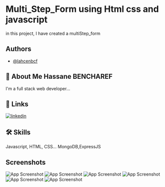 
# Multi_Step_Form using Html css and javascript

in this project, I have created a multiStep_form



## Authors

- [@lahcenbcf](https://www.github.com/lahcenbcf)


## 🚀 About Me Hassane BENCHAREF
I'm a full stack web developer...


## 🔗 Links
[![linkedin](https://www.linkedin.com/in/hassane-bencharef-2b2667248/?lipi=urn%3Ali%3Apage%3Ad_flagship3_feed%3B98SqTONmQne4K7jT%2BPclpg%3D%3D)](https://www.linkedin.com/)



## 🛠 Skills
Javascript, HTML, CSS...
MongoDB,ExpressJS

## Screenshots

![App Screenshot](https://private-user-images.githubusercontent.com/107793995/286556413-e4181690-fb1c-4b11-8a66-45c76c48bfc8.png?jwt=eyJhbGciOiJIUzI1NiIsInR5cCI6IkpXVCJ9.eyJpc3MiOiJnaXRodWIuY29tIiwiYXVkIjoicmF3LmdpdGh1YnVzZXJjb250ZW50LmNvbSIsImtleSI6ImtleTEiLCJleHAiOjE3MDEyNTI5OTIsIm5iZiI6MTcwMTI1MjY5MiwicGF0aCI6Ii8xMDc3OTM5OTUvMjg2NTU2NDEzLWU0MTgxNjkwLWZiMWMtNGIxMS04YTY2LTQ1Yzc2YzQ4YmZjOC5wbmc_WC1BbXotQWxnb3JpdGhtPUFXUzQtSE1BQy1TSEEyNTYmWC1BbXotQ3JlZGVudGlhbD1BS0lBSVdOSllBWDRDU1ZFSDUzQSUyRjIwMjMxMTI5JTJGdXMtZWFzdC0xJTJGczMlMkZhd3M0X3JlcXVlc3QmWC1BbXotRGF0ZT0yMDIzMTEyOVQxMDExMzJaJlgtQW16LUV4cGlyZXM9MzAwJlgtQW16LVNpZ25hdHVyZT1iMmNiN2Y3NWYxZjZiMjMxNWI2MzZhZWEyMGE0YWZmNzlkYzEyZmZlMTc3ZTExYjgyYWUwZjU5ZmRmYzdiZTQ5JlgtQW16LVNpZ25lZEhlYWRlcnM9aG9zdCZhY3Rvcl9pZD0wJmtleV9pZD0wJnJlcG9faWQ9MCJ9.7nc5s1n2gUHEhH2DoBT3gKns0qTWR0VMBqMjKXBLz5o
)
![App Screenshot](https://private-user-images.githubusercontent.com/107793995/286556421-124a8e1c-0eb5-48ac-a0e9-d019757cae1a.png?jwt=eyJhbGciOiJIUzI1NiIsInR5cCI6IkpXVCJ9.eyJpc3MiOiJnaXRodWIuY29tIiwiYXVkIjoicmF3LmdpdGh1YnVzZXJjb250ZW50LmNvbSIsImtleSI6ImtleTEiLCJleHAiOjE3MDEyNTI5NzcsIm5iZiI6MTcwMTI1MjY3NywicGF0aCI6Ii8xMDc3OTM5OTUvMjg2NTU2NDIxLTEyNGE4ZTFjLTBlYjUtNDhhYy1hMGU5LWQwMTk3NTdjYWUxYS5wbmc_WC1BbXotQWxnb3JpdGhtPUFXUzQtSE1BQy1TSEEyNTYmWC1BbXotQ3JlZGVudGlhbD1BS0lBSVdOSllBWDRDU1ZFSDUzQSUyRjIwMjMxMTI5JTJGdXMtZWFzdC0xJTJGczMlMkZhd3M0X3JlcXVlc3QmWC1BbXotRGF0ZT0yMDIzMTEyOVQxMDExMTdaJlgtQW16LUV4cGlyZXM9MzAwJlgtQW16LVNpZ25hdHVyZT04ZDI3ZjI4NzliN2ExOTY0NmI3MDMyYmYzNDM5ZTk0MmY4ZDU5ZWUxMGJjZGZmMTY2NWNjZjk4NjFkNjA5NWZhJlgtQW16LVNpZ25lZEhlYWRlcnM9aG9zdCZhY3Rvcl9pZD0wJmtleV9pZD0wJnJlcG9faWQ9MCJ9.v1Q2IvgmBK_QCCz3TWL9Gp3oSczYxDkRxYJrqN2Ue4c
)
![App Screenshot](https://private-user-images.githubusercontent.com/107793995/286556429-3f1d1aac-7582-4883-bffa-fb8b45ccfca7.png?jwt=eyJhbGciOiJIUzI1NiIsInR5cCI6IkpXVCJ9.eyJpc3MiOiJnaXRodWIuY29tIiwiYXVkIjoicmF3LmdpdGh1YnVzZXJjb250ZW50LmNvbSIsImtleSI6ImtleTEiLCJleHAiOjE3MDEyNTI5NzcsIm5iZiI6MTcwMTI1MjY3NywicGF0aCI6Ii8xMDc3OTM5OTUvMjg2NTU2NDI5LTNmMWQxYWFjLTc1ODItNDg4My1iZmZhLWZiOGI0NWNjZmNhNy5wbmc_WC1BbXotQWxnb3JpdGhtPUFXUzQtSE1BQy1TSEEyNTYmWC1BbXotQ3JlZGVudGlhbD1BS0lBSVdOSllBWDRDU1ZFSDUzQSUyRjIwMjMxMTI5JTJGdXMtZWFzdC0xJTJGczMlMkZhd3M0X3JlcXVlc3QmWC1BbXotRGF0ZT0yMDIzMTEyOVQxMDExMTdaJlgtQW16LUV4cGlyZXM9MzAwJlgtQW16LVNpZ25hdHVyZT00OGQxZjM2NGI0MWUwZGE0ZGE4MjAwYjllODMzNTVhY2ExNmJlNDgzMGU0OTA3ZDRlY2Q5YjUxNDNiNzA3Nzg3JlgtQW16LVNpZ25lZEhlYWRlcnM9aG9zdCZhY3Rvcl9pZD0wJmtleV9pZD0wJnJlcG9faWQ9MCJ9.xfT_SOymrVSYjin5kArKV9bvIK2wTUriAMlip3lnX70
)
![App Screenshot](https://private-user-images.githubusercontent.com/107793995/286556462-c741c136-9533-4518-b3e7-ecfa13463854.png?jwt=eyJhbGciOiJIUzI1NiIsInR5cCI6IkpXVCJ9.eyJpc3MiOiJnaXRodWIuY29tIiwiYXVkIjoicmF3LmdpdGh1YnVzZXJjb250ZW50LmNvbSIsImtleSI6ImtleTEiLCJleHAiOjE3MDEyNTI5NzcsIm5iZiI6MTcwMTI1MjY3NywicGF0aCI6Ii8xMDc3OTM5OTUvMjg2NTU2NDYyLWM3NDFjMTM2LTk1MzMtNDUxOC1iM2U3LWVjZmExMzQ2Mzg1NC5wbmc_WC1BbXotQWxnb3JpdGhtPUFXUzQtSE1BQy1TSEEyNTYmWC1BbXotQ3JlZGVudGlhbD1BS0lBSVdOSllBWDRDU1ZFSDUzQSUyRjIwMjMxMTI5JTJGdXMtZWFzdC0xJTJGczMlMkZhd3M0X3JlcXVlc3QmWC1BbXotRGF0ZT0yMDIzMTEyOVQxMDExMTdaJlgtQW16LUV4cGlyZXM9MzAwJlgtQW16LVNpZ25hdHVyZT02MGZiMjdkYjE2YmE4Y2VjM2FkMjY0ZTVlYzZkOGNiY2QwYmZlMmRlYmIxYjRmNzI5YjI0ZDdkZDZjMGM3YzMyJlgtQW16LVNpZ25lZEhlYWRlcnM9aG9zdCZhY3Rvcl9pZD0wJmtleV9pZD0wJnJlcG9faWQ9MCJ9.Ny3ij-_hqsFJUzAhm7DwDFs8pgVH1sWEU6o7hgsyJLQ
)
![App Screenshot](https://private-user-images.githubusercontent.com/107793995/286556475-9ec59043-4ab5-4602-bb0f-35299a478ca0.png?jwt=eyJhbGciOiJIUzI1NiIsInR5cCI6IkpXVCJ9.eyJpc3MiOiJnaXRodWIuY29tIiwiYXVkIjoicmF3LmdpdGh1YnVzZXJjb250ZW50LmNvbSIsImtleSI6ImtleTEiLCJleHAiOjE3MDEyNTI5NzcsIm5iZiI6MTcwMTI1MjY3NywicGF0aCI6Ii8xMDc3OTM5OTUvMjg2NTU2NDc1LTllYzU5MDQzLTRhYjUtNDYwMi1iYjBmLTM1Mjk5YTQ3OGNhMC5wbmc_WC1BbXotQWxnb3JpdGhtPUFXUzQtSE1BQy1TSEEyNTYmWC1BbXotQ3JlZGVudGlhbD1BS0lBSVdOSllBWDRDU1ZFSDUzQSUyRjIwMjMxMTI5JTJGdXMtZWFzdC0xJTJGczMlMkZhd3M0X3JlcXVlc3QmWC1BbXotRGF0ZT0yMDIzMTEyOVQxMDExMTdaJlgtQW16LUV4cGlyZXM9MzAwJlgtQW16LVNpZ25hdHVyZT1iZmRjZWI4MzkzOWY3NWFjYWMzY2EwNzhjNDk0YmFkZmI4MWRjZDM2OGFhMzcyMTMxMjU4ODEzMjZiYThkZTFlJlgtQW16LVNpZ25lZEhlYWRlcnM9aG9zdCZhY3Rvcl9pZD0wJmtleV9pZD0wJnJlcG9faWQ9MCJ9.TLMRjoeR5NKPikTeV6ztO7l7W0S5BXTGh1AtowOn14k
)
![App Screenshot](https://private-user-images.githubusercontent.com/107793995/286556453-2f552b3d-d859-4afc-b82c-f7ec45b6c9fb.png?jwt=eyJhbGciOiJIUzI1NiIsInR5cCI6IkpXVCJ9.eyJpc3MiOiJnaXRodWIuY29tIiwiYXVkIjoicmF3LmdpdGh1YnVzZXJjb250ZW50LmNvbSIsImtleSI6ImtleTEiLCJleHAiOjE3MDEyNTI5NzcsIm5iZiI6MTcwMTI1MjY3NywicGF0aCI6Ii8xMDc3OTM5OTUvMjg2NTU2NDUzLTJmNTUyYjNkLWQ4NTktNGFmYy1iODJjLWY3ZWM0NWI2YzlmYi5wbmc_WC1BbXotQWxnb3JpdGhtPUFXUzQtSE1BQy1TSEEyNTYmWC1BbXotQ3JlZGVudGlhbD1BS0lBSVdOSllBWDRDU1ZFSDUzQSUyRjIwMjMxMTI5JTJGdXMtZWFzdC0xJTJGczMlMkZhd3M0X3JlcXVlc3QmWC1BbXotRGF0ZT0yMDIzMTEyOVQxMDExMTdaJlgtQW16LUV4cGlyZXM9MzAwJlgtQW16LVNpZ25hdHVyZT0wY2U0NjRhZmYwNmQ1NDUzMjk2N2E5YWJlYTJlMTY3ZGVlMTFjNGE5MWZmMzYxOTJiYmRjYjIzZjhhOGNkMjgwJlgtQW16LVNpZ25lZEhlYWRlcnM9aG9zdCZhY3Rvcl9pZD0wJmtleV9pZD0wJnJlcG9faWQ9MCJ9.hEfupzwYP9ZGjCi41aRmZ8COjuZ6GEiykvnLyxLRy2Q
)



